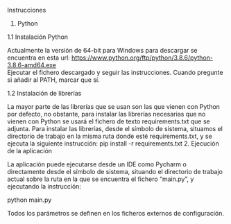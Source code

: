 Instrucciones

1. Python

1.1	Instalación Python

Actualmente la versión de 64-bit para Windows para descargar se encuentra en esta url:
https://www.python.org/ftp/python/3.8.6/python-3.8.6-amd64.exe		
Ejecutar el fichero descargado y seguir las instrucciones. Cuando pregunte si añadir al PATH, marcar que sí.

1.2	Instalación de librerías

La mayor parte de las librerías que se usan son las que vienen con Python por defecto, no obstante, para instalar las librerías necesarias que no vienen con Python se usará el fichero de texto requirements.txt que se adjunta. Para instalar las librerías, desde el símbolo de sistema, situamos el directorio de trabajo en la misma ruta donde esté requirements.txt, y se ejecuta la siguiente instrucción:
pip install -r requirements.txt
2.	Ejecución de la aplicación

La aplicación puede ejecutarse desde un IDE como Pycharm o directamente desde el símbolo de sistema, situando el directorio de trabajo actual sobre la ruta en la que se encuentra el fichero “main.py”, y ejecutando la instrucción:

python main.py

Todos los parámetros se definen en los ficheros externos de configuración.
